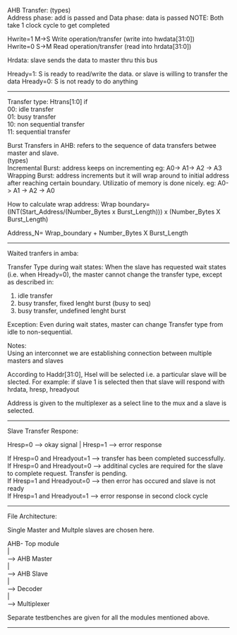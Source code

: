 AHB Transfer:
(types) <br>
Address phase: add is passed    and
Data phase: data is passed
NOTE: Both take 1 clock cycle to get completed

Hwrite=1 M->S Write operation/transfer (write into hwdata[31:0])
<br>
Hwrite=0 S->M Read operation/transfer  (read into hrdata[31:0])

Hrdata: slave sends the data to master thru this bus

Hready=1: S is ready to read/write the data. or slave is willing to transfer the data
Hready=0: S is not ready to do anything
____________________________________________________________________________________

Transfer type: 
Htrans[1:0] 
if <br>00: idle transfer
   <br>01: busy transfer 
   <br>10: non sequential transfer
   <br>11: sequential transfer 

Burst Transfers in AHB:
refers to the sequence of data transfers betwee master and slave. <br>
(types) <br>
Incremental Burst: address keeps on incrementing
eg: A0-> A1-> A2 -> A3 <br>
Wrapping Burst: address increments but it will wrap around to initial address after reaching certain boundary. Utilizatio of memory is done nicely.
eg: A0-> A1 -> A2 -> A0

How to calculate wrap address:
Wrap boundary= (INT(Start_Address/(Number_Bytes x Burst_Length))) x (Number_Bytes X Burst_Length)

Address_N= Wrap_boundary + Number_Bytes X Burst_Length 
_____________________________________________________________________________________

Waited tranfers in amba:

Transfer Type during wait states: When the slave has requested wait states (i.e. when Hready=0), the master cannot change the transfer type, except as described in:
1. idle transfer
2. busy transfer, fixed lenght burst   (busy to seq)
3. busy transfer, undefined lenght burst

Exception:
Even during wait states, master can change Transfer type from idle to non-sequential.

Notes:<br>
Using an interconnet we are establishing connection between multiple masters and slaves

According to Haddr[31:0], Hsel will be selected i.e. a particular slave will be slected. For example: if slave 1 is selected then that slave will respond with hrdata, hresp, hreadyout

Address is given to the multiplexer as a select line to the mux and a slave is selected. 
_______________________________________________________________________________________

Slave Transfer Respone:

Hresp=0 --> okay signal | Hresp=1 --> error response

If Hresp=0 and Hreadyout=1 --> transfer has been completed successfully.<br>
If Hresp=0 and Hreadyout=0 --> additinal cycles are required for the slave to complete request. Transfer is pending. <br>
If Hresp=1 and Hreadyout=0 --> then error has occured and slave is not ready<br>
If Hresp=1 and Hreadyout=1 --> error response in second clock cycle 

________________________________________________________________________________________

File Architecture:<br>

Single Master and Multple slaves are chosen here.

AHB- Top module<br>
|<br>
--> AHB Master<br>
|<br>
--> AHB Slave<br>
|<br>
--> Decoder<br>
|<br>
--> Multiplexer<br>

Separate testbenches are given for all the modules mentioned above.  

_______________________________________________________________________________________





